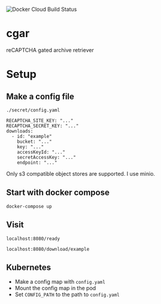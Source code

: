 ![Docker Cloud Build Status](https://img.shields.io/docker/cloud/build/bettercallshao/cgar)

# cgar
reCAPTCHA gated archive retriever

# Setup
## Make a config file

`./secret/config.yaml`

```
RECAPTCHA_SITE_KEY: "..."
RECAPTCHA_SECRET_KEY: "..."
downloads:
  - id: "example"
    bucket: "..."
    key: "..."
    accessKeyId: "..."
    secretAccessKey: "..."
    endpoint: "..."
```

Only s3 compatible object stores are supported. I use minio.

## Start with docker compose

```
docker-compose up
```

## Visit

`localhost:8080/ready`

`localhost:8080/download/example`

## Kubernetes

* Make a config map with `config.yaml`
* Mount the config map in the pod
* Set `CONFIG_PATH` to the path to `config.yaml`

